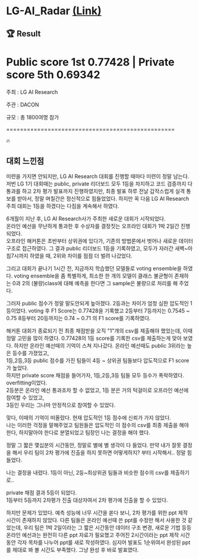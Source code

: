 # LG-AI_Radar [(Link)](https://dacon.io/competitions/official/236080/leaderboard)

## 🏆 Result
# **Public score 1st** 0.77428 | **Private score 5th** 0.69342

주최 : LG AI Research

주관 : DACON

규모 : 총 1800여명 참가

=================================================

🔥
## **대회 느낀점**
미련을 가지면 안되지만, LG AI Research 대회를 진행할 때마다 미련이 정말 남는다.
저번 LG 1기 대회때는 public, private 리더보드 모두 1등을 차지하고 코드 검증까지 다 통과를 하고 2차 평가 발표까지 진행하였지만,
최종 발표 하루 전날 갑작스럽게 실격 통보를 받아서, 정말 며칠간은 정신적으로 힘들었었다.
하지만 꼭 다음 LG AI Research 주최 대회는 1등을 하겠다는 다짐을 계속해서 하였다.

6개월이 지난 후, LG AI Research사가 주최한 새로운 대회가 시작되었다.  
온라인 예선을 무난하게 통과한 후 수상자를 결정짓는 오프라인 대회가 1박 2일간 진행되었다.  
오프라인 해커톤은 초반부터 상위권에 있다가, 기존의 방법론에서 벗어나 새로운 데이터 구조로 접근하였다.
그 결과 public 리더보드 1등을 기록하였고, 모두가 자러간 새벽~아침7시까지 하였을 때, 2위와 차이를 점점 더 벌려 나갔었다.

그리고 대회가 끝나기 1시간 전, 지금까지 학습했던 모델들로 voting ensemble을 하였다.
voting ensemble을 좀 특별하게, 최소한 한 개의 모델이 클래스 불균형이 존재하는 0과 2의 (불량)class에 대해 예측을 한다면
그 sample은 불량으로 처리를 해 주었다.

그러자 public 점수가 정말 말도안되게 높아졌다. 2등과는 차이가 엄청 심한 압도적인 1등이었다.
voting 후 F1 Score는 0.77428을 기록했고 2등부터 7등까지는 0.7545 ~ 0.75 8등부터 20등까지는 0.74 ~ 0.71 의 F1 score를 기록하였다.

해커톤 대회가 종료되기 전 최종 채점받을 오직 "1"개의 csv를 제출해야 했었는데,
이때 정말 고민을 많이 하였다.
0.77428의 1등 score를 기록한 csv를 제출하는게 맞아 보였다.
하지만 온라인 예선때의 기억이 스쳐 지나갔다.
온라인 예선때도 public 3위라는 높은 등수를 가졌었고,  
1등,2등,3등 public 점수를 가진 팀들이 4등 ~ 상위권 팀들보다 압도적으로 F1 score가 높았다.  
하지만 private score 채점을 들어가자, 1등,2등,3등 팀들 모두 등수가 폭락하였다.  
overfitting이었다.  
2등분은 온라인 예선 통과조차 할 수 없었고, 1등 분은 거의 턱걸이로 오프라인 예선에 참여할 수 있었고,  
3등인 우리는 그나마 안정적으로 참여할 수 있었다.  

맞다, 이때의 기억이 떠올랐다. 현재 압도적인 1등 점수에 신뢰가 가지 않았다.  
나는 이러한 걱정을 말해주었고 팀원들은 압도적인 이 점수의 csv를 최종 제출을 해야한다, 하지말아야 한다로 분열되었고
팀장인 나는 결정을 해야 했다.  

정말 그 짧은 몇십분의 시간동안, 정말로 별에 별 생각이 다 들었다.
만약 내가 잘못 결정을 해서 우리 팀이 2차 평가에 진출을 하지 못하면 어떻게하지? 부터 시작해서.. 정말 힘들었다.  

나는 결정을 내렸다.
1등이 아닌, 2등~최상위권 팀들과 비슷한 점수의 csv를 제출하기로..

private 채점 결과 5등이 되었다.  
1등부터 5등까지 2차평가 진출 대상자여서 2차 평가에 진출을 할 수 있었다.  

하지만 문제가 있었다.
예측 성능에 너무 시간을 쏟다 보니, 2차 평가를 위한 ppt 제작 시간이 존재하지 않았다.
다른 팀들은 온라인 예선때 쓴 ppt를 수정만 해서 사용한 것 같았는데,
우리 팀은 1박 2일이라는 그 짧은 시간동안 데이터 구조 변경, 새로운 기법 등등 온라인 예선과는 완전히 다른 ppt 자료가 필요했고
주어진 2시간이라는 ppt 제작 시간동안 각자 목차를 나누어 ppt를 새로 작성하였다.
심지어 발표도 1순위여서 완성된 ppt를 제대로 봐 볼 시간도 부족했다.
그냥 완성 후 바로 발표였다.  
